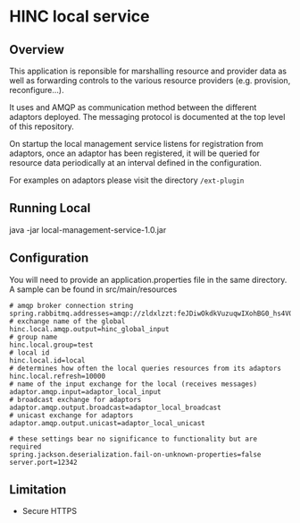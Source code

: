 # HINC local service

## Overview
This application is reponsible for marshalling resource and provider data as well
as forwarding controls to the various resource providers (e.g. provision, reconfigure...).

It uses and AMQP as communication method between the different adaptors deployed. The messaging
protocol is documented at the top level of this repository.

On startup the local management service listens for registration from adaptors, once an 
adaptor has been registered, it will be queried for resource data periodically at an interval
defined in the configuration.

For examples on adaptors please visit the directory `/ext-plugin`

## Running Local
java -jar local-management-service-1.0.jar

## Configuration
You will need to provide an application.properties file in the same directory. A sample can be found in src/main/resources

```
# amqp broker connection string
spring.rabbitmq.addresses=amqp://zldxlzzt:feJDiwOkdkVuzuqwIXohBG0_hs4VOFVA@sheep.rmq.cloudamqp.com/zldxlzzt
# exchange name of the global
hinc.local.amqp.output=hinc_global_input
# group name
hinc.local.group=test
# local id
hinc.local.id=local
# determines how often the local queries resources from its adaptors
hinc.local.refresh=10000
# name of the input exchange for the local (receives messages)
adaptor.amqp.input=adaptor_local_input
# broadcast exchange for adaptors
adaptor.amqp.output.broadcast=adaptor_local_broadcast
# unicast exchange for adaptors
adaptor.amqp.output.unicast=adaptor_local_unicast

# these settings bear no significance to functionality but are required
spring.jackson.deserialization.fail-on-unknown-properties=false
server.port=12342
``` 

## Limitation
- Secure HTTPS
